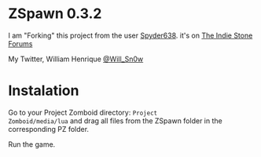 ZSpawn 0.3.2
====== 

I am "Forking" this project from the user <a href="http://www.theindiestone.com/community/memberlist.php?mode=viewprofile&u=379" target="_blank">Spyder638</a>. it's on <a href="http://www.theindiestone.com/community/viewtopic.php?f=28&t=13256" target="_blank">The Indie Stone Forums</a>

My Twitter, William Henrique <a href="https://twitter.com/Will_Sn0w" target="_blank">@Will_Sn0w</a>

Instalation
===========

Go to your Project Zomboid directory: <code>Project Zomboid/media/lua</code> and drag all files from the ZSpawn folder in the corresponding PZ folder.

Run the game.
